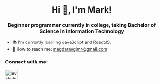 <h1 align="center">Hi 👋, I'm Mark!</h1>
<h3 align="center">Beginner programmer currently in college, taking Bachelor of Science in Information Technology</h3>

- 📚 I'm currently learning JavaScript and ReactJS.
- 📧 How to reach me: magdaraogjmr@gmail.com

 <h3 align="left">Connect with me:</h3>
 <p align="left">
 <a href="https://instagram.com/sinongmarkk" target="blank"><img align="center" src="https://raw.githubusercontent.com/rahuldkjain/github-profile-readme-generator/master/src/images/icons/Social/instagram.svg" alt="levskyler" height="30" width="40" /></a>
</p>





<!---
sixK-16/sixK-16 is a ✨ special ✨ repository because its `README.md` (this file) appears on your GitHub profile.
You can click the Preview link to take a look at your changes.
--->
